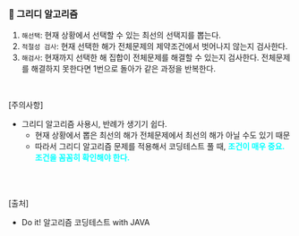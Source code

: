 ### 📌 그리디 알고리즘

1. `해선택`: 현재 상황에서 선택할 수 있는 최선의 선택지를 뽑는다.
2. `적절성 검사`: 현재 선택한 해가 전체문제의 제약조건에서 벗어나지 않는지 검사한다.
3. `해검사`: 현재까지 선택한 해 집합이 전체문제를 해결할 수 있는지 검사한다. 전체문제를 해결하지 못한다면 1번으로 돌아가 같은 과정을 반복한다.

<br>

<span class="warning">[주의사항]</span>
- 그리디 알고리즘 사용시, 반례가 생기기 쉽다. 
  - 현재 상황에서 뽑은 최선의 해가 전체문제에서 최선의 해가 아닐 수도 있기 때문
  - 따라서 그리디 알고리즘 문제를 적용해서 코딩테스트 풀 때, <span class="emphasis">조건이 매우 중요. 조건을 꼼꼼히 확인해야 한다.</span>


<style>
.warning{
   /*color: red;*/
}

.emphasis{
   font-weight: bold;
   color: aqua;

   
}
</style>


<br>
<br>

[출처]

- Do it! 알고리즘 코딩테스트 with JAVA

<br>
<br>
